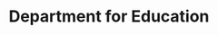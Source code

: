 ---
schema: default
title: Department for Education
description: >-
  The Department for Education is responsible for children’s services and
  education, including higher and further education policy, apprenticeships and
  wider skills in England.
logo: >-
  https://en.wikipedia.org/wiki/Department_for_Education#/media/File:Department_for_Education.svg
---